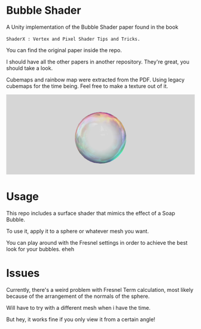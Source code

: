 # Bubble Shader

A Unity implementation of the Bubble Shader paper found in the book 

`ShaderX : Vertex and Pixel Shader Tips and Tricks.`

You can find the original paper inside the repo.

I should have all the other papers in another repository. They're great, you should take a look.

Cubemaps and rainbow map were extracted from the PDF. 
Using legacy cubemaps for the time being. Feel free to make a texture out of it.

![Bubble](Render.png "Render.png")

# Usage

This repo includes a surface shader that mimics the effect of a Soap Bubble. 

To use it, apply it to a sphere or whatever mesh you want. 

You can play around with the Fresnel settings in order to achieve the best look for your bubbles. eheh

# Issues

Currently, there's a weird problem with Fresnel Term calculation, most likely because of the arrangement of the normals of the sphere. 

Will have to try with a different mesh when i have the time. 

But hey, it works fine if you only view it from a certain angle!